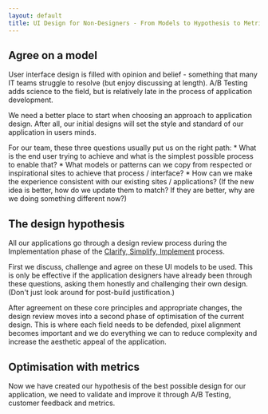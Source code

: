 ```yaml
---
layout: default
title: UI Design for Non-Designers - From Models to Hypothesis to Metrics
---
```


## Agree on a model

User interface design is filled with opinion and belief - something that many
IT teams struggle to resolve (but enjoy discussing at length). A/B Testing adds
science to the field, but is relatively late in the process of application
development.

We need a better place to start when choosing an approach to application
design. After all, our initial designs will set the style and standard of our
application in users minds.

For our team, these three questions usually put us on the right path: * What is
the end user trying to achieve and what is the simplest possible process to
enable that?  * What models or patterns can we copy from respected or
inspirational sites to achieve that process / interface?  * How can we make the
experience consistent with our existing sites / applications? (If the new idea
is better, how do we update them to match? If they are better, why are we doing
something different now?)

## The design hypothesis

All our applications go through a design review process during the
Implementation phase of the [Clarify, Simplify,
Implement](http://www.e-gineer.com/v2/blog/2008/02/clarify-simplify-implement.htm)
process.

First we discuss, challenge and agree on these UI models to be used. This is
only be effective if the application designers have already been through these
questions, asking them honestly and challenging their own design. (Don't just
look around for post-build justification.)

After agreement on these core principles and appropriate changes, the design
review moves into a second phase of optimisation of the current design. This is
where each field needs to be defended, pixel alignment becomes important and we
do everything we can to reduce complexity and increase the aesthetic appeal of
the application.

## Optimisation with metrics

Now we have created our hypothesis of the best possible design for our
application, we need to validate and improve it through A/B Testing, customer
feedback and metrics.
